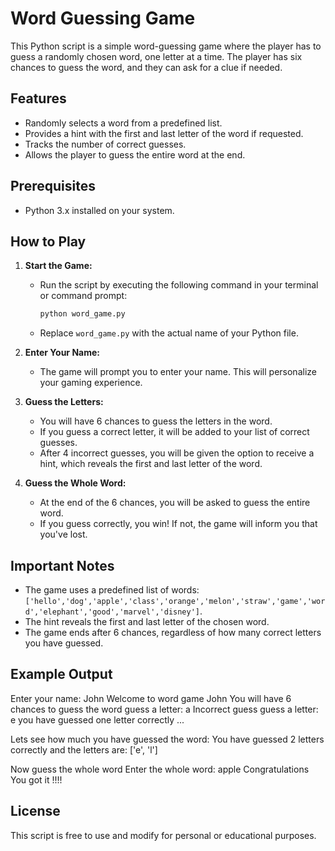 # Word Guessing Game

This Python script is a simple word-guessing game where the player has to guess a randomly chosen word, one letter at a time. The player has six chances to guess the word, and they can ask for a clue if needed.

## Features

- Randomly selects a word from a predefined list.
- Provides a hint with the first and last letter of the word if requested.
- Tracks the number of correct guesses.
- Allows the player to guess the entire word at the end.

## Prerequisites

- Python 3.x installed on your system.

## How to Play

1. **Start the Game:**
   - Run the script by executing the following command in your terminal or command prompt:
     ```bash
     python word_game.py
     ```
   - Replace `word_game.py` with the actual name of your Python file.

2. **Enter Your Name:**
   - The game will prompt you to enter your name. This will personalize your gaming experience.

3. **Guess the Letters:**
   - You will have 6 chances to guess the letters in the word.
   - If you guess a correct letter, it will be added to your list of correct guesses.
   - After 4 incorrect guesses, you will be given the option to receive a hint, which reveals the first and last letter of the word.

4. **Guess the Whole Word:**
   - At the end of the 6 chances, you will be asked to guess the entire word.
   - If you guess correctly, you win! If not, the game will inform you that you've lost.

## Important Notes

- The game uses a predefined list of words: `['hello','dog','apple','class','orange','melon','straw','game','word','elephant','good','marvel','disney']`.
- The hint reveals the first and last letter of the chosen word.
- The game ends after 6 chances, regardless of how many correct letters you have guessed.

## Example Output

Enter your name: John
Welcome to word game John
You will have 6 chances to guess the word
guess a letter: a
Incorrect guess
guess a letter: e
you have guessed one letter correctly
...

Lets see how much you have guessed the word: 
You have guessed 2 letters correctly and the letters are: ['e', 'l']

Now guess the whole word
Enter the whole word: apple
Congratulations You got it !!!!

## License

This script is free to use and modify for personal or educational purposes.
